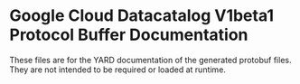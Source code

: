 # Google Cloud Datacatalog V1beta1 Protocol Buffer Documentation

These files are for the YARD documentation of the generated protobuf files.
They are not intended to be required or loaded at runtime.
